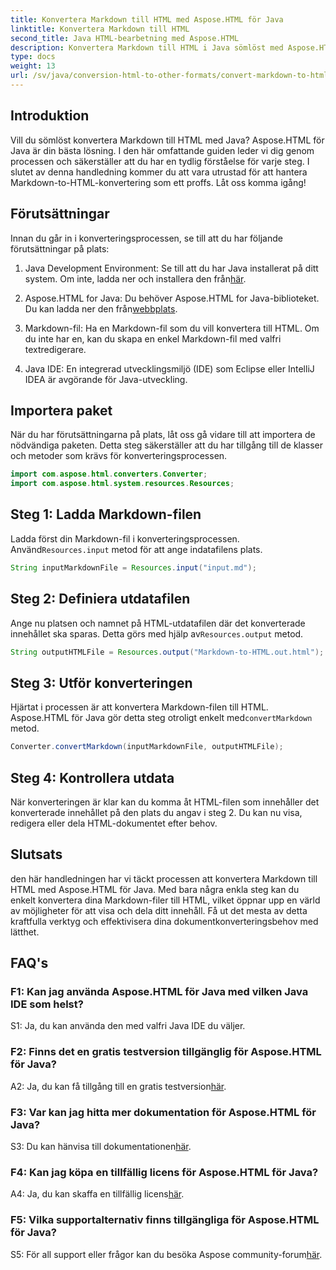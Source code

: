 ```yaml
---
title: Konvertera Markdown till HTML med Aspose.HTML för Java
linktitle: Konvertera Markdown till HTML
second_title: Java HTML-bearbetning med Aspose.HTML
description: Konvertera Markdown till HTML i Java sömlöst med Aspose.HTML för Java. Följ vår steg-för-steg-guide för att effektivisera dina dokumentkonverteringsbehov.
type: docs
weight: 13
url: /sv/java/conversion-html-to-other-formats/convert-markdown-to-html/
---
```


## Introduktion

Vill du sömlöst konvertera Markdown till HTML med Java? Aspose.HTML för Java är din bästa lösning. I den här omfattande guiden leder vi dig genom processen och säkerställer att du har en tydlig förståelse för varje steg. I slutet av denna handledning kommer du att vara utrustad för att hantera Markdown-to-HTML-konvertering som ett proffs. Låt oss komma igång!

## Förutsättningar

Innan du går in i konverteringsprocessen, se till att du har följande förutsättningar på plats:

1.  Java Development Environment: Se till att du har Java installerat på ditt system. Om inte, ladda ner och installera den från[här](https://www.java.com).

2.  Aspose.HTML for Java: Du behöver Aspose.HTML for Java-biblioteket. Du kan ladda ner den från[webbplats](https://releases.aspose.com/html/java/).

3. Markdown-fil: Ha en Markdown-fil som du vill konvertera till HTML. Om du inte har en, kan du skapa en enkel Markdown-fil med valfri textredigerare.

4. Java IDE: En integrerad utvecklingsmiljö (IDE) som Eclipse eller IntelliJ IDEA är avgörande för Java-utveckling.

## Importera paket

När du har förutsättningarna på plats, låt oss gå vidare till att importera de nödvändiga paketen. Detta steg säkerställer att du har tillgång till de klasser och metoder som krävs för konverteringsprocessen.

```java
import com.aspose.html.converters.Converter;
import com.aspose.html.system.resources.Resources;
```

## Steg 1: Ladda Markdown-filen

 Ladda först din Markdown-fil i konverteringsprocessen. Använd`Resources.input` metod för att ange indatafilens plats.

```java
String inputMarkdownFile = Resources.input("input.md");
```

## Steg 2: Definiera utdatafilen

 Ange nu platsen och namnet på HTML-utdatafilen där det konverterade innehållet ska sparas. Detta görs med hjälp av`Resources.output` metod.

```java
String outputHTMLFile = Resources.output("Markdown-to-HTML.out.html");
```

## Steg 3: Utför konverteringen

 Hjärtat i processen är att konvertera Markdown-filen till HTML. Aspose.HTML för Java gör detta steg otroligt enkelt med`convertMarkdown` metod.

```java
Converter.convertMarkdown(inputMarkdownFile, outputHTMLFile);
```

## Steg 4: Kontrollera utdata

När konverteringen är klar kan du komma åt HTML-filen som innehåller det konverterade innehållet på den plats du angav i steg 2. Du kan nu visa, redigera eller dela HTML-dokumentet efter behov.

## Slutsats

den här handledningen har vi täckt processen att konvertera Markdown till HTML med Aspose.HTML för Java. Med bara några enkla steg kan du enkelt konvertera dina Markdown-filer till HTML, vilket öppnar upp en värld av möjligheter för att visa och dela ditt innehåll. Få ut det mesta av detta kraftfulla verktyg och effektivisera dina dokumentkonverteringsbehov med lätthet.

## FAQ's

### F1: Kan jag använda Aspose.HTML för Java med vilken Java IDE som helst?

S1: Ja, du kan använda den med valfri Java IDE du väljer.

### F2: Finns det en gratis testversion tillgänglig för Aspose.HTML för Java?

 A2: Ja, du kan få tillgång till en gratis testversion[här](https://releases.aspose.com/html/java).

### F3: Var kan jag hitta mer dokumentation för Aspose.HTML för Java?

 S3: Du kan hänvisa till dokumentationen[här](https://reference.aspose.com/html/java/).

### F4: Kan jag köpa en tillfällig licens för Aspose.HTML för Java?

 A4: Ja, du kan skaffa en tillfällig licens[här](https://purchase.aspose.com/temporary-license/).

### F5: Vilka supportalternativ finns tillgängliga för Aspose.HTML för Java?

 S5: För all support eller frågor kan du besöka Aspose community-forum[här](https://forum.aspose.com/).